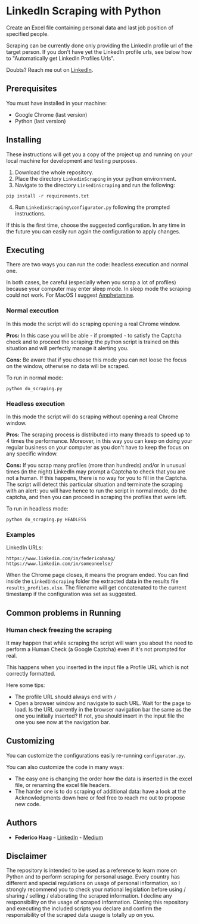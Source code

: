 # LinkedIn Scraping with Python

Create an Excel file containing personal data and last job position of specified people.

Scraping can be currently done only providing the LinkedIn profile url of the target person. If you don't have yet the LinkedIn profile urls, see below how to "Automatically get LinkedIn Profiles Urls".

Doubts? Reach me out on [LinkedIn](https://www.linkedin.com/in/federicohaag/).

## Prerequisites

You must have installed in your machine:
* Google Chrome (last version)
* Python (last version)


## Installing

These instructions will get you a copy of the project up and running on your local machine for development and testing purposes.

1. Download the whole repository.
2. Place the directory `LinkedinScraping` in your python environment.
3. Navigate to the directory `LinkedinScraping` and run the following:
```
pip install -r requirements.txt
```
4. Run `LinkedinScraping\configurator.py` following the prompted instructions.


If this is the first time, choose the suggested configuration.
In any time in the future you can easily run again the configuration to apply changes.

## Executing

There are two ways you can run the code: headless execution and normal one.

In both cases, be careful (especially when you scrap a lot of profiles) because your computer may enter sleep mode. In sleep mode the scraping could not work. For MacOS I suggest [Amphetamine](https://apps.apple.com/it/app/amphetamine/id937984704?mt=12).

### Normal execution
In this mode the script will do scraping opening a real Chrome window.

**Pros:** In this case you will be able - if prompted - to satisfy the Captcha check and to proceed the scraping: the python script is trained on this situation and will perfectly manage it alerting you.

**Cons:** Be aware that if you choose this mode you can not loose the focus on the window, otherwise no data will be scraped.

To run in normal mode:
```
python do_scraping.py
```

### Headless execution
In this mode the script will do scraping without opening a real Chrome window.

**Pros:** The scraping process is distributed into many threads to speed up to 4 times the performance. Moreover, in this way you can keep on doing your regular business on your computer as you don't have to keep the focus on any specific window.

**Cons:** If you scrap many profiles (more than hundreds) and/or in unusual times (in the night) LinkedIn may prompt a Captcha to check that you are not a human. If this happens, there is no way for you to fill in the Captcha. The script will detect this particular situation and terminate the scraping with an alert: you will have hence to run the script in normal mode, do the captcha, and then you can proceed in scraping the profiles that were left.

To run in headless mode:
```
python do_scraping.py HEADLESS
```

### Examples

LinkedIn URLs:
```
https://www.linkedin.com/in/federicohaag/
https://www.linkedin.com/in/someoneelse/
```

When the Chrome page closes, it means the program ended.
You can find inside the `LinkedInScraping` folder the extracted data in the results file `results_profiles.xlsx`.
The filename will get concatenated to the current timestamp if the configuration was set as suggested.


## Common problems in Running

### Human check freezing the scraping
It may happen that while scraping the script will warn you about the need to perform a Human Check (a Google Captcha) even if it's not prompted for real.

This happens when you inserted in the input file a Profile URL which is not correctly formatted.

Here some tips:
* The profile URL should always end with `/`
* Open a browser window and navigate to such URL. Wait for the page to load. Is the URL currently in the browser navigation bar the same as the one you initially inserted? If not, you should insert in the input file the one you see now at the navigation bar.

## Customizing

You can customize the configurations easily re-running `configurator.py`.

You can also customize the code in many ways:
* The easy one is changing the order how the data is inserted in the excel file, or renaming the excel file headers.
* The harder one is to do scraping of additional data: have a look at the Acknowledgments down here or feel free to reach me out to propose new code.

## Authors

* **Federico Haag** - [LinkedIn](https://www.linkedin.com/in/federicohaag/) - [Medium](https://medium.com/@federicohaag)

## Disclaimer

The repository is intended to be used as a reference to learn more on Python and to perform scraping for personal usage. Every country has different and special regulations on usage of personal information, so I strongly recommend you to check your national legislation before using / sharing / selling / elaborating the scraped information. I decline any responsibility on the usage of scraped information. Cloning this repository and executing the included scripts you declare and confirm the responsibility of the scraped data usage is totally up on you.
